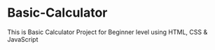 # Basic-Calculator
This is Basic Calculator Project for Beginner level using HTML, CSS & JavaScript
